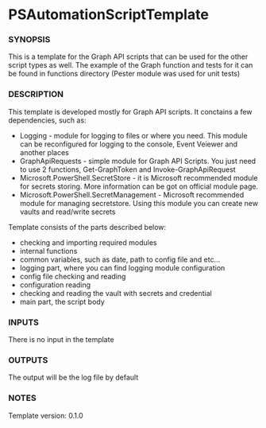 # PSAutomationScriptTemplate

### SYNOPSIS

This is a template for the Graph API scripts that can be used for the other script types as well.
The example of the Graph function and tests for it can be found in functions directory (Pester module was used for unit tests)

### DESCRIPTION

This template is developed mostly for Graph API scripts. It conctains a few dependencies, such as:  
- Logging - module for logging to files or where you need. This module can be reconfigured for logging to the console, Event Veiewer and another places  
- GraphApiRequests - simple module for Graph API Scripts. You just need to use 2 functions, Get-GraphToken and Invoke-GraphApiRequest  
- Microsoft.PowerShell.SecretStore - it is Microsoft recommended module for secrets storing. More information can be got on official module page.  
- Microsoft.PowerShell.SecretManagement - Microsoft recommended module for managing secretstore. Using this module you can create new vaults and read/write secrets  

Template consists of the parts described below:  
- checking and importing required modules
- internal functions
- common variables, such as date, path to config file and etc...
- logging part, where you can find logging module configuration
- config file checking and reading
- configuration reading
- checking and reading the vault with secrets and credential
- main part, the script body

### INPUTS

There is no input in the template

### OUTPUTS

The output will be the log file by default

### NOTES

Template version: 0.1.0

